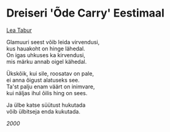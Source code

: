 # Dreiseri 'Õde Carry' Eestimaal

[Lea Tabur](./)

Glamuuri seest võib leida virvendusi,  
kus hauakoht on hinge lähedal.  
On igas uhkuses ka kirvendusi,  
mis märku annab oigel kähedal.

Ükskõik, kui sile, roosatav on pale,  
ei anna õigust alatuseks see.  
Ta'st palju enam väärt on inimvare,  
kui näljas ihul õilis hing on sees.

Ja ülbe katse süütust hukutada  
võib ülbitseja enda kukutada.

_2000_

